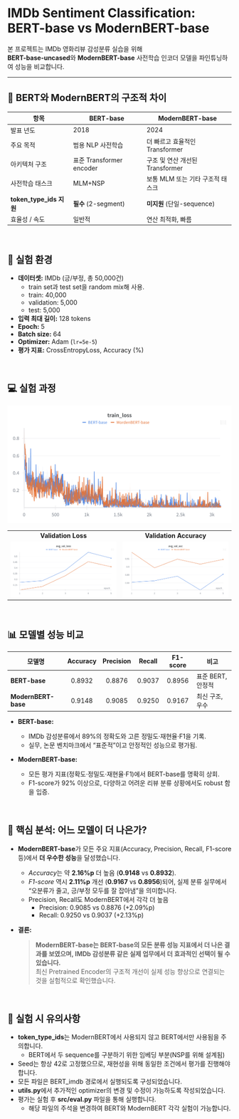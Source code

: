 # IMDb Sentiment Classification: BERT-base vs ModernBERT-base

본 프로젝트는 IMDb 영화리뷰 감성분류 실습을 위해  
**BERT-base-uncased**와 **ModernBERT-base** 사전학습 인코더 모델을 파인튜닝하여 성능을 비교합니다.

---
## 🔎 BERT와 ModernBERT의 구조적 차이

| 항목                | BERT-base                  | ModernBERT-base                |
|---------------------|----------------------------|--------------------------------|
| 발표 년도           | 2018                       | 2024                           |
| 주요 목적           | 범용 NLP 사전학습          | 더 빠르고 효율적인 Transformer |
| 아키텍처 구조       | 표준 Transformer encoder   | 구조 및 연산 개선된 Transformer|
| 사전학습 태스크     | MLM+NSP                    | 보통 MLM 또는 기타 구조적 태스크|
| **token_type_ids 지원** | **필수** (2-segment)    | **미지원** (단일-sequence)     |
| 효율성 / 속도       | 일반적                     | 연산 최적화, 빠름              |


&nbsp;

## 📝 실험 환경

- **데이터셋:** IMDb (긍/부정, 총 50,000건)
    - train set과 test set을 random mix해 사용.
    - train: 40,000
    - validation: 5,000
    - test: 5,000
- **입력 최대 길이:** 128 tokens
- **Epoch:** 5
- **Batch size:** 64
- **Optimizer:** Adam (`lr=5e-5`)
- **평가 지표:** CrossEntropyLoss, Accuracy (%)



&nbsp;
## 💻 실험 과정

![Train Loss 그래프](./img/train_loss.png)


<table>
  <tr>
    <td align="center"><b>Validation Loss</b></td>
    <td align="center"><b>Validation Accuracy</b></td>
  </tr>
  <tr>
    <td>
      <img src="./img/val_loss.png" alt="Validation Loss" width="400"/>
    </td>
    <td>
      <img src="./img/val_acc.png" alt="Validation Accuracy" width="400"/>
    </td>
  </tr>
</table>



&nbsp;
## 📊 모델별 성능 비교

| 모델명              | Accuracy | Precision | Recall  | F1-score | 비고               |
|---------------------|:--------:|:---------:|:-------:|:--------:|--------------------|
| **BERT-base**       | 0.8932   | 0.8876    | 0.9037  | 0.8956   | 표준 BERT, 안정적  |
| **ModernBERT-base** | 0.9148   | 0.9085    | 0.9250  | 0.9167   | 최신 구조, 우수    |

- **BERT-base:**
    - IMDb 감성분류에서 89%의 정확도와 고른 정밀도·재현율·F1을 기록.
    - 실무, 논문 벤치마크에서 “표준적”이고 안정적인 성능으로 평가됨.

- **ModernBERT-base:**
    - 모든 평가 지표(정확도·정밀도·재현율·F1)에서 BERT-base를 명확히 상회.
    - F1-score가 92% 이상으로, 다양하고 어려운 리뷰 분류 상황에서도 robust 함을 입증.



&nbsp;
## 🚩 핵심 분석: 어느 모델이 더 나은가?

- **ModernBERT-base**가 모든 주요 지표(Accuracy, Precision, Recall, F1-score 등)에서 **더 우수한 성능**을 달성했습니다.
    - *Accuracy*는 약 **2.16%p** 더 높음 (**0.9148** vs **0.8932**).
    - *F1-score* 역시 **2.11%p** 개선 (**0.9167** vs **0.8956**)되어,
      실제 분류 실무에서 “오분류가 줄고, 긍/부정 모두를 잘 잡아냄”을 의미합니다.
    - Precision, Recall도 ModernBERT에서 각각 더 높음
      - Precision: 0.9085 vs 0.8876 (+2.09%p)
      - Recall: 0.9250 vs 0.9037 (+2.13%p)

- **결론:**  
  > **ModernBERT-base는 BERT-base의 모든 분류 성능 지표에서 더 나은 결과를 보였으며, IMDb 감성분류 같은 실제 업무에서 더 효과적인 선택이 될 수 있습니다.**  
  > 최신 Pretrained Encoder의 구조적 개선이 실제 성능 향상으로 연결되는 것을 실험적으로 확인했습니다.


&nbsp;

## 📝 실험 시 유의사항

- **token_type_ids**는 ModernBERT에서 사용되지 않고 BERT에서만 사용됨을 주의합니다.
    - BERT에서 두 sequence를 구분하기 위한 임베딩 부분(NSP를 위해 설계됨)
- Seed는 항상 42로 고정했으므로, 재현성을 위해 동일한 조건에서 평가를 진행해야 합니다.
- 모든 파일은 BERT_imdb 경로에서 실행되도록 구성되었습니다.
- **utils.py**에서 추가적인 optimizer의 변경 및 수정이 가능하도록 작성되었습니다.
- 평가는 실험 후 **src/eval.py** 파일을 통해 실행합니다.
    - 해당 파일의 주석을 변경하여 BERT와 ModernBERT 각각 실험이 가능합니다.



